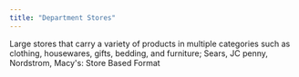```yaml
---
title: "Department Stores"
---
```

Large stores that carry a variety of products in multiple categories such as clothing, housewares, gifts, bedding, and furniture; Sears, JC penny, Nordstrom, Macy's: Store Based Format

